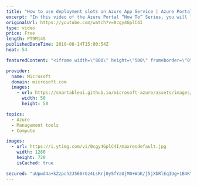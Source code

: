 ```yaml
---
title: "How to use deployment slots on Azure App Service | Azure Portal Series"
excerpt: "In this video of the Azure Portal “How To” Series, you will learn how to set up staging environments in Azure App Service by using deployment slots.   Try out these features in the Azure portal: https://portal.azure.com    Keep connected on Twitter: https://twitter.com/AzurePortal      And make sure"
originalUrl: https://youtube.com/watch?v=0cgy4GplC4I
type: video
price: Free
length: PT9M14S
publishedDateTime: 2019-08-14T15:00:54Z
heat: 54

featuredContent: "<iframe width=\"800\" height=\"500\" frameborder=\"0\" src=\"https://www.youtube.com/embed/0cgy4GplC4I\" allow=\"accelerometer; autoplay; encrypted-media; gyroscope; picture-in-picture\" allowfullscreen></iframe>"

provider:
  name: Microsoft
  domain: microsoft.com
  images:
    - url: https://smartableai.github.io/microsoft-azure/assets/images/organizations/microsoft.com-50x50.jpg
      width: 50
      height: 50

topics:
  - Azure
  - Management tools
  - Compute

images:
  - url: https://i.ytimg.com/vi/0cgy4GplC4I/maxresdefault.jpg
    width: 1280
    height: 720
    isCached: true

secured: "uUpwd4a+kZzpch2J560rGz4LsRrj0y5fYaUjM0+WaK/j5jXbRlEqIUg+1B4KtWHMu/atspmA8T0a0lr3RL/pZwsoEunkhBduv1A/Jy5QQWCrs4p5qzrWpneZoHGArVdV20Neo4W6GBl4b4EVB5QZx3QDk9/5HICO8jVQ4g6RlAn4d8Rwl5EQKmpFvePFhLDGwMNOgx9uYEuGeUL0z4FBS9JGLB9nX4NMJQ4KY4FI7O0LxtjeTh4fhQabx+KMwYnA4KTMfQllO7jnxymQ5sQL3lrq83noO+hxMMCwto4/LSBMvdHmWrSS9Mkba+lVne0PEOlv9IwdL1DLwylNw/HFHrC7Jw/209syNYC8Q0LJ7ON5G/XbQePN+umHZu4TPaWa/6pqNHEUVA8UPldaO1avFcdHyBZKTj5uhrHYpVE9Y2g=;0PMX4NHBX84pTtucJQUYkg=="
---
```


